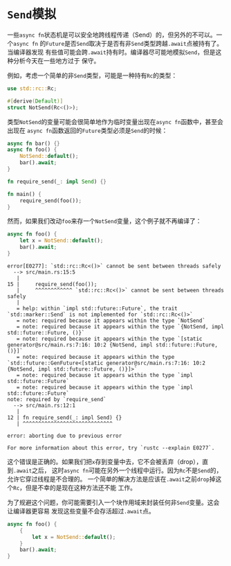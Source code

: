 # `Send`模拟

一些`async fn`状态机是可以安全地跨线程传递（Send）的，但另外的不可以。一个`async fn`
的`Future`是否`Send`取决于是否有非`Send`类型跨越`.await`点被持有了。当编译器发现
有些值可能会跨`.await`持有时。编译器尽可能地模拟`Send`，但是这种分析今天在一些地方过于
保守。

例如，考虑一个简单的非`Send`类型，可能是一种持有`Rc`的类型：

```rust
use std::rc::Rc;

#[derive(Default)]
struct NotSend(Rc<()>);
```

类型`NotSend`的变量可能会很简单地作为临时变量出现在`async fn`函数中，甚至会出现在
`async fn`函数返回的`Future`类型必须是`Send`的时候：

```rust
async fn bar() {}
async fn foo() {
    NotSend::default();
    bar().await;
}

fn require_send(_: impl Send) {}

fn main() {
    require_send(foo());
}
```

然而，如果我们改动`foo`来存一个`NotSend`变量，这个例子就不再编译了：

```rust
async fn foo() {
    let x = NotSend::default();
    bar().await;
}
```

```
error[E0277]: `std::rc::Rc<()>` cannot be sent between threads safely
  --> src/main.rs:15:5
   |
15 |     require_send(foo());
   |     ^^^^^^^^^^^^ `std::rc::Rc<()>` cannot be sent between threads safely
   |
   = help: within `impl std::future::Future`, the trait `std::marker::Send` is not implemented for `std::rc::Rc<()>`
   = note: required because it appears within the type `NotSend`
   = note: required because it appears within the type `{NotSend, impl std::future::Future, ()}`
   = note: required because it appears within the type `[static generator@src/main.rs:7:16: 10:2 {NotSend, impl std::future::Future, ()}]`
   = note: required because it appears within the type `std::future::GenFuture<[static generator@src/main.rs:7:16: 10:2 {NotSend, impl std::future::Future, ()}]>`
   = note: required because it appears within the type `impl std::future::Future`
   = note: required because it appears within the type `impl std::future::Future`
note: required by `require_send`
  --> src/main.rs:12:1
   |
12 | fn require_send(_: impl Send) {}
   | ^^^^^^^^^^^^^^^^^^^^^^^^^^^^^

error: aborting due to previous error

For more information about this error, try `rustc --explain E0277`.
```

这个错误是正确的。如果我们把`x`存到变量中去，它不会被丢弃（drop），直到`.await`之后，
这时`async fn`可能在另外一个线程中运行。因为`Rc`不是`Send`的，允许它穿过线程是不合理的。
一个简单的解决方法是应该在`.await`之前`drop`掉这个`Rc`，但是不幸的是现在这种方法还不能
工作。

为了规避这个问题，你可能需要引入一个块作用域来封装任何非`Send`变量。这会让编译器更容易
发现这些变量不会存活超过`.await`点。

```rust
async fn foo() {
    {
        let x = NotSend::default();
    }
    bar().await;
}
```
